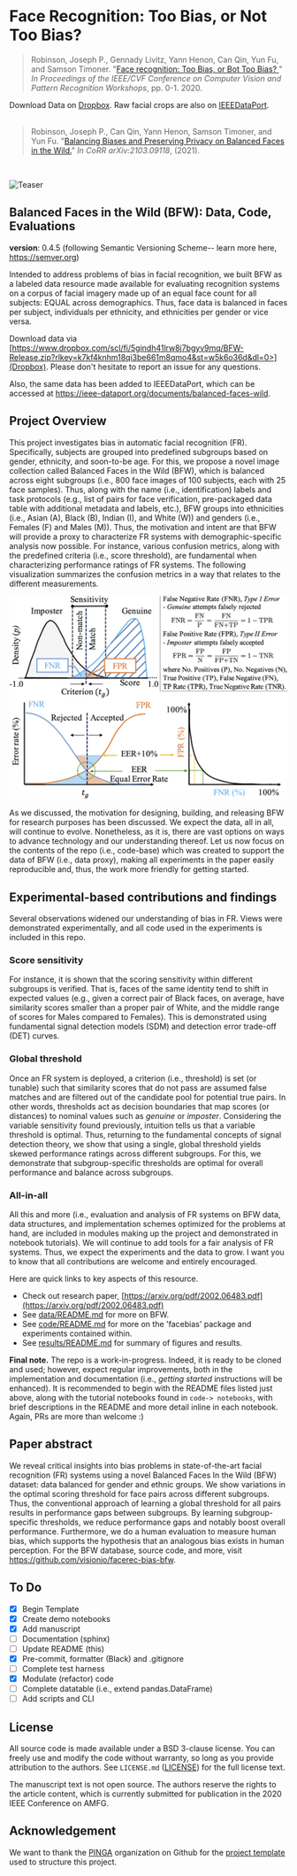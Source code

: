 # Face Recognition: Too Bias, or Not Too Bias?
<div>
<blockquote>
     Robinson, Joseph P., Gennady Livitz, Yann Henon, Can Qin, Yun Fu, and Samson Timoner. 
     "<a href="https://arxiv.org/pdf/2002.06483.pdf">Face recognition: Too Bias, or Bot Too Bias?
     </a>" 
     <i>In Proceedings of the IEEE/CVF Conference on Computer Vision and Pattern Recognition 
     Workshops</i>, pp. 0-1. 2020.
 </blockquote>
</div>
<div>
    <div>
      Download Data on <a href="https://www.dropbox.com/scl/fi/5gindh41lrw8j7bgyv9mq/BFW-Release.zip?rlkey=k7kf4knhm18qi3be661m8qmo4&st=w5k6o36d&dl=0">Dropbox</a>. Raw facial crops are also on <a href="https://ieee-dataport.org/documents/balanced-faces-wild">IEEEDataPort</a>.
     </div>
    <div style="display: none;" id="robinsonfacebias2020">
      <pre class="bibtex">@inproceedings{robinson2020face,
               title={Face recognition: too Bias, or not too Bias?},
               author={Robinson, Joseph P and Livitz, Gennady and Henon, Yann and Qin, Can and Fu, Yun and Timoner, Samson},
               booktitle={Proceedings of the IEEE/CVF Conference on Computer Vision and Pattern Recognition Workshops},
               pages={0--1},
               year={2020}
             }
    </pre>
  </div>
  <br>
</div>

<div>
<blockquote>
     Robinson, Joseph P., Can Qin, Yann Henon, Samson Timoner, and Yun Fu. 
     "<a href="https://arxiv.org/pdf/2103.09118.pdf">Balancing Biases and Preserving Privacy on
Balanced Faces in the Wild.</a>" <i>In CoRR arXiv:2103.09118</i>, (2021).
 </blockquote>
</div>
<div>
    <div style="display: none;" id="robinson2021balancing">
      <pre class="bibtex">@article{robinson2021balancing,
        title={Balancing Biases and Preserving Privacy on Balanced Faces in the Wild},
        author={Robinson, Joseph P. and Qin, Can and Henon, Yann and Timoner, Samson and Fu, Yun},
        journal={arXiv preprint arXiv:2103.09118},
        year={2021}
       }
    </pre>
  </div>
  <br>
</div>


![Teaser](docs/bfw-logo.png)

## Balanced Faces in the Wild (BFW): Data, Code, Evaluations

__version__: 0.4.5 (following Semantic Versioning Scheme-- learn more here, https://semver.org)

Intended to address problems of bias in facial recognition, we built BFW as a labeled data resource made available for evaluating recognition systems on a corpus of facial imagery made up of an equal face count for all subjects: EQUAL across demographics. Thus, face data is balanced in faces per subject, individuals per ethnicity, and ethnicities per gender or vice versa.


Download data via [https://www.dropbox.com/scl/fi/5gindh41lrw8j7bgyv9mq/BFW-Release.zip?rlkey=k7kf4knhm18qi3be661m8qmo4&st=w5k6o36d&dl=0>](Dropbox). Please don't hesitate to report an issue for any questions.

Also, the same data has been added to IEEEDataPort, which can be accessed at <a href="https://ieee-dataport.org/documents/balanced-faces-wild">https://ieee-dataport.org/documents/balanced-faces-wild</a>.

## Project Overview
This project investigates bias in automatic facial recognition (FR). Specifically, subjects are grouped into predefined subgroups based on gender, ethnicity, and soon-to-be age. For this, we propose a novel image collection called Balanced Faces in the Wild (BFW), which is balanced across eight subgroups (i.e., 800 face images of 100 subjects, each with 25 face samples). Thus, along with the name (i.e., identification) labels and task protocols (e.g., list of pairs for face verification, pre-packaged data table with additional metadata and labels, etc.), BFW groups into ethnicities (i.e., Asian (A), Black (B), Indian (I), and White (W)) and genders (i.e., Females (F) and Males (M)). Thus, the motivation and intent are that BFW will provide a proxy to characterize FR systems with demographic-specific analysis now possible. For instance, various confusion metrics, along with the predefined criteria (i.e., score threshold), are fundamental when characterizing performance ratings of FR systems. The following visualization summarizes the confusion metrics in a way that relates to the different measurements.

![metrics](docs/metric-summary.png)

As we discussed, the motivation for designing, building, and releasing BFW for research purposes has been discussed. We expect the data, all in all, will continue to evolve. Nonetheless, as it is, there are vast options on ways to advance technology and our understanding thereof. Let us now focus on the contents of the repo (i.e., code-base) which was created to support the data of BFW (i.e., data proxy), making all experiments in the paper easily reproducible and, thus, the work more friendly for getting started.

## Experimental-based contributions and findings
Several observations widened our understanding of bias in FR. Views were demonstrated experimentally, and all code used in the experiments is included in this repo.

### Score sensitivity
For instance, it is shown that the scoring sensitivity within different subgroups is verified. That is, faces of the same identity tend to shift in expected values (e.g., given a correct pair of Black faces, on average, have similarity scores smaller than a proper pair of White, and the middle range of scores for Males compared to Females). This is demonstrated using fundamental signal detection models (SDM) and detection error trade-off (DET) curves.

### Global threshold
Once an FR system is deployed, a criterion (i.e., threshold) is set (or tunable) such that similarity scores that do not pass are assumed false matches and are filtered out of the candidate pool for potential true pairs. In other words, thresholds act as decision boundaries that map scores (or distances) to nominal values such as *genuine* or *imposter*. Considering the variable sensitivity found previously, intuition tells us that a variable threshold is optimal. Thus, returning to the fundamental concepts of signal detection theory, we show that using a single, global threshold yields skewed performance ratings across different subgroups. For this, we demonstrate that subgroup-specific thresholds are optimal for overall performance and balance across subgroups. 

### All-in-all
All this and more (i.e., evaluation and analysis of FR systems on BFW data, data structures, and implementation schemes optimized for the problems at hand, are included in modules making up the project and demonstrated in notebook tutorials). We will continue to add tools for a fair analysis of FR systems. Thus, we expect the experiments and the data to grow. I want you to know that all contributions are welcome and entirely encouraged.


Here are quick links to key aspects of this resource.

* Check out research paper, [https://arxiv.org/pdf/2002.06483.pdf](https://arxiv.org/pdf/2002.06483.pdf)
* See [data/README.md](data/README.md) for more on BFW.
* See [code/README.md](code/README.md) for more on the 'facebias' package and experiments contained within.
* See [results/README.md](results/README.md) for summary of figures and results.

**Final note.** The repo is a work-in-progress. Indeed, it is ready to be cloned and used; however, expect regular improvements, both in the implementation and documentation (i.e., *getting started* instructions will be enhanced). It is recommended to begin with the README files listed just above, along with the tutorial notebooks found in `code-> notebooks`, with brief descriptions in the README and more detail inline in each notebook. Again, PRs are more than welcome :)

## Paper abstract
We reveal critical insights into bias problems in state-of-the-art facial recognition (FR) systems using a novel Balanced Faces In the Wild (BFW) dataset: data balanced for gender and ethnic groups. We show variations in the optimal scoring threshold for face pairs across different subgroups. Thus, the conventional approach of learning a global threshold for all pairs results in performance gaps between subgroups. By learning subgroup-specific thresholds, we reduce performance gaps and notably boost overall performance. Furthermore, we do a human evaluation to measure human bias, which supports the hypothesis that an analogous bias exists in human perception. For the BFW database, source code, and more, visit <a href="https://github.com/visionjo/facerec-bias-bfw">https://github.com/visionjo/facerec-bias-bfw</a>.


## To Do
- [x] Begin Template
- [x] Create demo notebooks
- [x] Add manuscript
- [ ] Documentation (sphinx)
- [ ] Update README (this)
- [x] Pre-commit, formatter (Black) and .gitignore
- [ ] Complete test harness
- [x] Modulate (refactor) code
- [ ] Complete datatable (i.e., extend pandas.DataFrame)
- [ ] Add scripts and CLI

## License

All source code is made available under a BSD 3-clause license. You can freely use and modify the code without warranty, so long as you provide attribution to the authors. See `LICENSE.md` ([LICENSE](LICENSE.md)) for the full license text.

The manuscript text is not open source. The authors reserve the rights to the article content, which is currently submitted for publication in the 2020 IEEE Conference on AMFG.

## Acknowledgement
We want to thank the [PINGA](https://github.com/pinga-lab?type=source) organization on Github for the [project template](https://github.com/pinga-lab/paper-template) used to structure this project.
